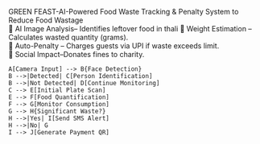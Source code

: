  GREEN FEAST-AI-Powered Food Waste Tracking & Penalty System to Reduce Food 
Wastage  
 AI Image Analysis– Identifies leftover food in thali 
 Weight Estimation – Calculates wasted quantity (grams).   
 Auto-Penalty – Charges guests via UPI if waste exceeds limit.   
 Social Impact–Donates fines to charity. 

    A[Camera Input] --> B{Face Detection}
    B -->|Detected| C[Person Identification]
    B -->|Not Detected| D[Continue Monitoring]
    C --> E[Initial Plate Scan]
    E --> F[Food Quantification]
    F --> G[Monitor Consumption]
    G --> H{Significant Waste?}
    H -->|Yes| I[Send SMS Alert]
    H -->|No| G
    I --> J[Generate Payment QR]
